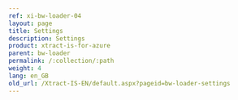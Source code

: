 ```yaml
---
ref: xi-bw-loader-04
layout: page
title: Settings
description: Settings
product: xtract-is-for-azure
parent: bw-loader
permalink: /:collection/:path
weight: 4
lang: en_GB
old_url: /Xtract-IS-EN/default.aspx?pageid=bw-loader-settings
---
```


